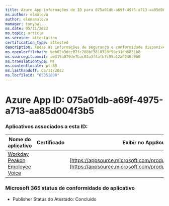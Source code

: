 ```yaml
---
title: Azure App informações de ID para 075a01db-a69f-4975-a713-aa85d004f3b5
ms.author: elmalova
author: elenamalova
manager: tonybal
ms.date: 05/11/2022
ms.topic: article
ms.service: attestation
certification_type: attested
description: Todas as informações de segurança e conformidade disponíveis para 075a01db-a69f-4975-a713-aa85d004f3b5.
ms.openlocfilehash: beb02a9dcc07fc280bf3810328f99e31dd6831b8
ms.sourcegitcommit: ae319a079de7bac03a3f4afb7c95a12a6248c9b0
ms.translationtype: MT
ms.contentlocale: pt-BR
ms.lasthandoff: 05/11/2022
ms.locfileid: "65351898"
---
```

# <a name="azure-app-id-075a01db-a69f-4975-a713-aa85d004f3b5"></a>Azure App ID: 075a01db-a69f-4975-a713-aa85d004f3b5


### <a name="apps-associated-with-this-id"></a>Aplicativos associados a esta ID:
| **Nome do aplicativo** | **Certificado** | **Exibir no AppSource** |
|--------------|---------------|-----------------------|
| [Workday Peakon Employee Voice](../forward/WA200003453.md) |  | [https://appsource.microsoft.com/product/office/WA200003453](https://appsource.microsoft.com/product/office/WA200003453) |

### <a name="microsoft-365-app-compliance-status"></a>Microsoft 365 status de conformidade do aplicativo
- Publisher Status do Atestado: Concluído
